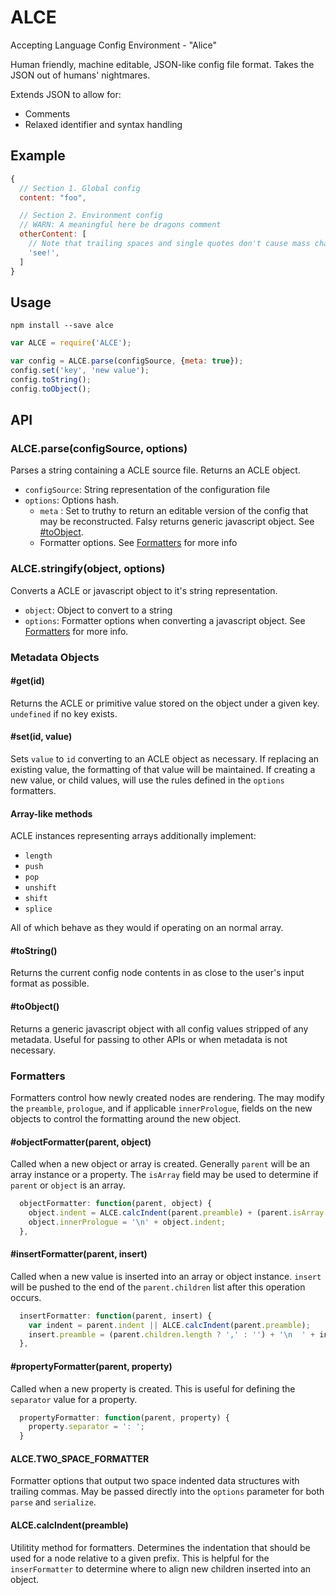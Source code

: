 # ALCE

Accepting Language Config Environment - "Alice"

Human friendly, machine editable, JSON-like config file format. Takes the JSON out of humans' nightmares.

Extends JSON to allow for:

- Comments
- Relaxed identifier and syntax handling

## Example

```javascript
{
  // Section 1. Global config
  content: "foo",

  // Section 2. Environment config
  // WARN: A meaningful here be dragons comment
  otherContent: [
    // Note that trailing spaces and single quotes don't cause mass chaos
    'see!',
  ]
}
```

## Usage

```
npm install --save alce
```

```javascript
var ALCE = require('ALCE');

var config = ALCE.parse(configSource, {meta: true});
config.set('key', 'new value');
config.toString();
config.toObject();
```

## API

### ALCE.parse(configSource, options)

Parses a string containing a ACLE source file. Returns an ACLE object.

- `configSource`: String representation of the configuration file
- `options`: Options hash.
  - `meta` : Set to truthy to return an editable version of the config that may be reconstructed. Falsy returns generic javascript object. See [#toObject](#toObject).
  - Formatter options. See [Formatters](#formatters) for more info

### ALCE.stringify(object, options)

Converts a ACLE or javascript object to it's string representation.

- `object`: Object to convert to a string
- `options`: Formatter options when converting a javascript object. See [Formatters](#formatters) for more info.

### Metadata Objects

#### #get(id)

Returns the ACLE or primitive value stored on the object under a given key. `undefined` if no key exists.

#### #set(id, value)

Sets `value` to `id` converting to an ACLE object as necessary. If replacing an existing value, the formatting of that value will be maintained. If creating a new value, or child values, will use the rules defined in the `options` formatters.

#### Array-like methods

ACLE instances representing arrays additionally implement:

- `length`
- `push`
- `pop`
- `unshift`
- `shift`
- `splice`

All of which behave as they would if operating on an normal array.

#### #toString()

Returns the current config node contents in as close to the user's input format as possible.

#### #toObject()

Returns a generic javascript object with all config values stripped of any metadata. Useful for passing to other APIs or when metadata is not necessary.


### Formatters

Formatters control how newly created nodes are rendering. The may modify the `preamble`, `prologue`,
and if applicable `innerPrologue`, fields on the new objects to control the formatting around the new object.


#### #objectFormatter(parent, object)

Called when a new object or array is created. Generally `parent` will be an array instance or a property. The `isArray` field may be used to determine if `parent` or `object` is an array.

```javascript
  objectFormatter: function(parent, object) {
    object.indent = ALCE.calcIndent(parent.preamble) + (parent.isArray ? '  ' : '');
    object.innerPrologue = '\n' + object.indent;
  },
```

#### #insertFormatter(parent, insert)

Called when a new value is inserted into an array or object instance. `insert` will be pushed to the end of the `parent.children` list after this operation occurs.

```javascript
  insertFormatter: function(parent, insert) {
    var indent = parent.indent || ALCE.calcIndent(parent.preamble);
    insert.preamble = (parent.children.length ? ',' : '') + '\n  ' + indent;
  },
```

#### #propertyFormatter(parent, property)

Called when a new property is created. This is useful for defining the `separator` value for a property.

```javascript
  propertyFormatter: function(parent, property) {
    property.separator = ': ';
  }
```

#### ALCE.TWO_SPACE_FORMATTER

Formatter options that output two space indented data structures with trailing commas. May be passed directly into the `options` parameter for both `parse` and `serialize`.

#### ALCE.calcIndent(preamble)

Utilitity method for formatters. Determines the indentation that should be used for a node relative to a given prefix. This is helpful for the `inserFormatter` to determine where to align new children inserted into an object.
